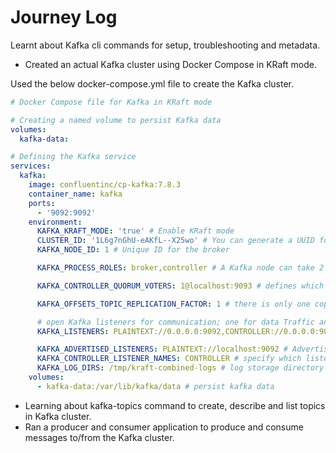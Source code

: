 # Journey Log

Learnt about Kafka cli commands for setup, troubleshooting and metadata.

- Created an actual Kafka cluster using Docker Compose in KRaft mode.

Used the below docker-compose.yml file to create the Kafka cluster.

```yaml
# Docker Compose file for Kafka in KRaft mode

# Creating a named volume to persist Kafka data
volumes:
  kafka-data:

# Defining the Kafka service
services:
  kafka:
    image: confluentinc/cp-kafka:7.8.3
    container_name: kafka
    ports:
      - '9092:9092'
    environment:
      KAFKA_KRAFT_MODE: 'true' # Enable KRaft mode
      CLUSTER_ID: '1L6g7nGhU-eAKfL--X25wo' # You can generate a UUID for a kafka cluster
      KAFKA_NODE_ID: 1 # Unique ID for the broker

      KAFKA_PROCESS_ROLES: broker,controller # A Kafka node can take 2 roles: broker Or  controller Or both (only in Kraft mode)

      KAFKA_CONTROLLER_QUORUM_VOTERS: 1@localhost:9093 # defines which nodes will participate on the cluster control decisions.

      KAFKA_OFFSETS_TOPIC_REPLICATION_FACTOR: 1 # there is only one copy of the metadata in KRaft mode

      # open Kafka listeners for communication; one for data Traffic and one for controller communication
      KAFKA_LISTENERS: PLAINTEXT://0.0.0.0:9092,CONTROLLER://0.0.0.0:9093

      KAFKA_ADVERTISED_LISTENERS: PLAINTEXT://localhost:9092 # Advertised listener for clients to connect to Kafka broker
      KAFKA_CONTROLLER_LISTENER_NAMES: CONTROLLER # specify which listener will be used for controller communication
      KAFKA_LOG_DIRS: /tmp/kraft-combined-logs # log storage directory
    volumes:
      - kafka-data:/var/lib/kafka/data # persist kafka data
```

- Learning about kafka-topics command to create, describe and list topics in Kafka cluster.
- Ran a producer and consumer application to produce and consume messages to/from the Kafka cluster.
